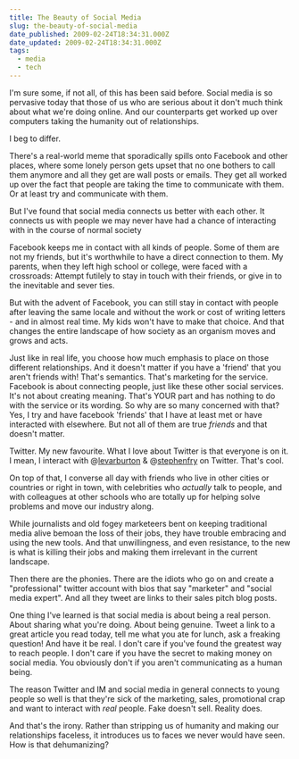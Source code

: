 ```yaml
---
title: The Beauty of Social Media
slug: the-beauty-of-social-media
date_published: 2009-02-24T18:34:31.000Z
date_updated: 2009-02-24T18:34:31.000Z
tags:
  - media
  - tech
---
```


I'm sure some, if not all, of this has been said before. Social media is so pervasive today that those of us who are serious about it don't much think about what we're doing online. And our counterparts get worked up over computers taking the humanity out of relationships.

I beg to differ.

There's a real-world meme that sporadically spills onto Facebook and other places, where some lonely person gets upset that no one bothers to call them anymore and all they get are wall posts or emails. They get all worked up over the fact that people are taking the time to communicate with them. Or at least try and communicate with them.

But I've found that social media connects us better with each other. It connects us with people we may never have had a chance of interacting with in the course of normal society

Facebook keeps me in contact with all kinds of people. Some of them are not my friends, but it's worthwhile to have a direct connection to them. My parents, when they left high school or college, were faced with a crossroads: Attempt futilely to stay in touch with their friends, or give in to the inevitable and sever ties.

But with the advent of Facebook, you can still stay in contact with people after leaving the same locale and without the work or cost of writing letters - and in almost real time. My kids won't have to make that choice. And that changes the entire landscape of how society as an organism moves and grows and acts.

Just like in real life, you choose how much emphasis to place on those different relationships. And it doesn't matter if you have a 'friend' that you aren't friends with! That's semantics. That's marketing for the service. Facebook is about connecting people, just like these other social services. It's not about creating meaning. That's YOUR part and has nothing to do with the service or its wording. So why are so many concerned with that? Yes, I try and have facebook 'friends' that I have at least met or have interacted with elsewhere. But not all of them are true *friends* and that doesn't matter.

Twitter. My new favourite. What I love about Twitter is that everyone is on it. I mean, I interact with @[levarburton](http://twitter.com/levarburton) & @[stephenfry](http://twitter.com/stephenfry) on Twitter. That's cool.

On top of that, I converse all day with friends who live in other cities or countries or right in town, with celebrities who *actually* talk to people, and with colleagues at other schools who are totally up for helping solve problems and move our industry along.

While journalists and old fogey marketeers bent on keeping traditional media alive bemoan the loss of their jobs, they have trouble embracing and using the new tools. And that unwillingness, and even resistance, to the new is what is killing their jobs and making them irrelevant in the current landscape.

Then there are the phonies. There are the idiots who go on and create a "professional" twitter account with bios that say "marketer" and "social media expert". And all they tweet are links to their sales pitch blog posts.

One thing I've learned is that social media is about being a real person. About sharing what you're doing. About being genuine. Tweet a link to a great article you read today, tell me what you ate for lunch, ask a freaking question! And have it be real. I don't care if you've found the greatest way to reach people. I don't care if you have the secret to making money on social media. You obviously don't if you aren't communicating as a human being.

The reason Twitter and IM and social media in general connects to young people so well is that they're sick of the marketing, sales, promotional crap and want to interact with *real* people. Fake doesn't sell. Reality does.

And that's the irony. Rather than stripping us of humanity and making our relationships faceless, it introduces us to faces we never would have seen. How is that dehumanizing?
